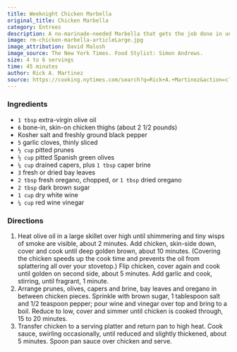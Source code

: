 ```yaml
---
title: Weeknight Chicken Marbella
original_title: Chicken Marbella
category: Entrees
description: A no-marinade-needed Marbella that gets the job done in under an hour. Chicken thighs are seared hard until deep golden brown to render the fat, which also helps amp up the chicken flavor. This version is also significantly less sweet than the original, but if you like your brown sugar, use 1/3 cup instead. The reduced pan sauce is easy to love, so be sure to serve with a loaf of crusty bread to mop it all up.
image: rm-chicken-marbella-articleLarge.jpg
image_attribution: David Malosh
image_source: The New York Times. Food Stylist: Simon Andrews.
size: 4 to 6 servings
time: 45 minutes
author: Rick A. Martinez
source: https://cooking.nytimes.com/search?q=Rick+A.+Martinez&action=click&module=byline&region=recipe%20page
---
```


### Ingredients

* `1 tbsp` extra-virgin olive oil
* `6` bone-in, skin-on chicken thighs (about 2 1/2 pounds)
* Kosher salt and freshly ground black pepper
* `5` garlic cloves, thinly sliced
* `½ cup` pitted prunes
* `½ cup` pitted Spanish green olives
* `¼ cup` drained capers, plus `1 tbsp` caper brine
* `3` fresh or dried bay leaves
* `2 tbsp` fresh oregano, chopped, or `1 tbsp` dried oregano
* `2 tbsp` dark brown sugar
* `1 cup` dry white wine
* `¼ cup` red wine vinegar

### Directions

1. Heat olive oil in a large skillet over high until shimmering and tiny wisps of smoke are visible, about 2 minutes. Add chicken, skin-side down, cover and cook until deep golden brown, about 10 minutes. (Covering the chicken speeds up the cook time and prevents the oil from splattering all over your stovetop.) Flip chicken, cover again and cook until golden on second side, about 5 minutes. Add garlic and cook, stirring, until fragrant, 1 minute.
2. Arrange prunes, olives, capers and brine, bay leaves and oregano in between chicken pieces. Sprinkle with brown sugar, 1 tablespoon salt and 1/2 teaspoon pepper; pour wine and vinegar over top and bring to a boil. Reduce to low, cover and simmer until chicken is cooked through, 15 to 20 minutes.
3. Transfer chicken to a serving platter and return pan to high heat. Cook sauce, swirling occasionally, until reduced and slightly thickened, about 5 minutes. Spoon pan sauce over chicken and serve.